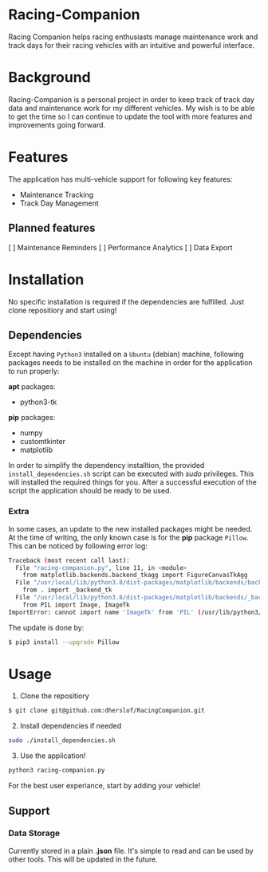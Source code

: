 # Racing-Companion
Racing Companion helps racing enthusiasts manage maintenance work and track days for their racing vehicles with an intuitive and powerful interface.

# Background
Racing-Companion is a personal project in order to keep track of track day data and maintenance work for my different vehicles. My wish is to be able to get the time
so I can continue to update the tool with more features and improvements going forward. 

# Features 
The application has multi-vehicle support for following key features: 
* Maintenance Tracking
* Track Day Management 

## Planned features 
[ ] Maintenance Reminders
[ ] Performance Analytics
[ ] Data Export

# Installation
No specific installation is required if the dependencies are fulfilled. Just clone repositiory and start using! 

## Dependencies
Except having `Python3` installed on a `Ubuntu` (debian) machine, following packages needs to be installed on the machine in order for the application to run properly:

**apt** packages:
* python3-tk

**pip** packages:
* numpy 
* customtkinter 
* matplotlib

In order to simplify the dependency installtion, the provided `install_dependencies.sh` script can be executed with *sudo* privileges. This will installed the required things for you.
After a successful execution of the script the application should be ready to be used.

### Extra
In some cases, an update to the new installed packages might be needed. At the time of writing, the only known case is for the **pip** package `Pillow`. This can be noticed by following error log:
```bash
Traceback (most recent call last):
  File "racing-companion.py", line 11, in <module>
    from matplotlib.backends.backend_tkagg import FigureCanvasTkAgg
  File "/usr/local/lib/python3.8/dist-packages/matplotlib/backends/backend_tkagg.py", line 1, in <module>
    from . import _backend_tk
  File "/usr/local/lib/python3.8/dist-packages/matplotlib/backends/_backend_tk.py", line 15, in <module>
    from PIL import Image, ImageTk
ImportError: cannot import name 'ImageTk' from 'PIL' (/usr/lib/python3/dist-packages/PIL/__init__.py)
```

The update is done by:
```bash
$ pip3 install --upgrade Pillow
```

# Usage 
1. Clone the repositiory
```bash
$ git clone git@github.com:dherslof/RacingCompanion.git
```
2. Install dependencies if needed
```bash
sudo ./install_dependencies.sh
```
3. Use the application! 
```bash
python3 racing-companion.py
```

For the best user experiance, start by adding your vehicle! 

## Support 
### Data Storage
Currently stored in a plain **.json** file. It's simple to read and can be used by other tools. This will be updated in the future. 
